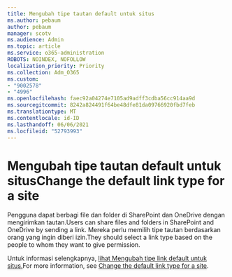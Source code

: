 ```yaml
---
title: Mengubah tipe tautan default untuk situs
ms.author: pebaum
author: pebaum
manager: scotv
ms.audience: Admin
ms.topic: article
ms.service: o365-administration
ROBOTS: NOINDEX, NOFOLLOW
localization_priority: Priority
ms.collection: Adm_O365
ms.custom:
- "9002578"
- "4996"
ms.openlocfilehash: faec92a04274e7105ad9adff3cdba56cc914aa9d
ms.sourcegitcommit: 8242a824491f64be48dfe81da09766920fbd7feb
ms.translationtype: MT
ms.contentlocale: id-ID
ms.lasthandoff: 06/06/2021
ms.locfileid: "52793993"
---
```

# <a name="change-the-default-link-type-for-a-site"></a><span data-ttu-id="33b2d-102">Mengubah tipe tautan default untuk situs</span><span class="sxs-lookup"><span data-stu-id="33b2d-102">Change the default link type for a site</span></span>

<span data-ttu-id="33b2d-103">Pengguna dapat berbagi file dan folder di SharePoint dan OneDrive dengan mengirimkan tautan.</span><span class="sxs-lookup"><span data-stu-id="33b2d-103">Users can share files and folders in SharePoint and OneDrive by sending a link.</span></span> <span data-ttu-id="33b2d-104">Mereka perlu memilih tipe tautan berdasarkan orang yang ingin diberi izin.</span><span class="sxs-lookup"><span data-stu-id="33b2d-104">They should select a link type based on the people to whom they want to give permission.</span></span>

<span data-ttu-id="33b2d-105">Untuk informasi selengkapnya, [lihat Mengubah tipe link default untuk situs.](/sharepoint/change-default-sharing-link)</span><span class="sxs-lookup"><span data-stu-id="33b2d-105">For more information, see [Change the default link type for a site](/sharepoint/change-default-sharing-link).</span></span>
